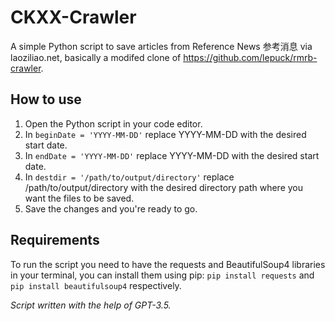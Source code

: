 # CKXX-Crawler
A simple Python script to save articles from Reference News 参考消息 via laoziliao.net, basically a modifed clone of https://github.com/lepuck/rmrb-crawler.

## How to use

1. Open the Python script in your code editor.
2. In `beginDate = 'YYYY-MM-DD'` replace YYYY-MM-DD with the desired start date.
3. In `endDate = 'YYYY-MM-DD'` replace YYYY-MM-DD with the desired start date.
4. In `destdir = '/path/to/output/directory'` replace /path/to/output/directory with the desired directory path where you want the files to be saved.
5. Save the changes and you're ready to go.

## Requirements

To run the script you need to have the requests and BeautifulSoup4 libraries in your terminal, you can install them using pip: `pip install requests` and `pip install beautifulsoup4` respectively.

*Script written with the help of GPT-3.5.*
